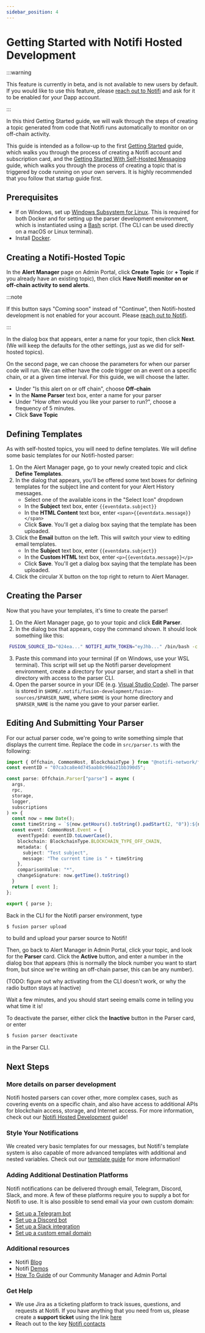 ```yaml
---
sidebar_position: 4
---
```


# Getting Started with Notifi Hosted Development

:::warning

This feature is currently in beta, and is not available to new users
by default. If you would like to use this feature, please
[reach out to Notifi](https://www.example.com) and ask for it to be enabled for your
Dapp account.

:::

In this third Getting Started guide, we will walk through the steps of
creating a topic generated from code that Notifi runs automatically 
to monitor on or off-chain activity.

This guide is intended as a follow-up to the first
[Getting Started](./getting-started) guide, which walks you through the
process of creating a Notifi account and subscription card, and
the [Getting Started With Self-Hosted Messaging](./getting-started-with-self-hosted)
guide, which walks you through the process of creating a topic
that is triggered by code running on your own servers. It is highly
recommended that you follow that startup guide first.

## Prerequisites

- If on Windows, set up [Windows Subsystem for Linux](https://learn.microsoft.com/en-us/windows/wsl/install).
  This is required for both Docker and for setting up the parser development environment,
  which is instantiated using a [Bash](https://www.gnu.org/software/bash/) script.
  (The CLI can be used directly on a macOS or Linux terminal).
- Install [Docker](https://www.docker.com/).

## Creating a Notifi-Hosted Topic

In the **Alert Manager** page on Admin Portal, click **Create Topic**
(or **+ Topic** if you already have an existing topic), then click
**Have Notifi monitor on or off-chain activity to send alerts**.

:::note

If this button says "Coming soon" instead of "Continue", then Notifi-hosted development
is not enabled for your account. Please [reach out to Notifi](https://www.example.com).

:::

In the dialog box that appears, enter a name for your topic, then click **Next**.
(We will keep the defaults for the other settings, just as we did for self-hosted topics).

On the second page, we can choose the parameters for when our parser code will run.
We can either have the code trigger on an event on a specific chain, or at a given
time interval. For this guide, we will choose the latter.

- Under "Is this alert on or off chain", choose **Off-chain**
- In the **Name Parser** text box, enter a name for your parser
- Under "How often would you like your parser to run?", choose 
  a frequency of 5 minutes.
- Click **Save Topic**

## Defining Templates

As with self-hosted topics, you will need to define templates. We will define some
basic templates for our Notifi-hosted parser:

1. On the Alert Manager page, go to your newly created topic and click **Define Templates**.
2. In the dialog that appears, you'll be offered some text boxes for defining templates
   for the subject line and content for your Alert History messages.
   - Select one of the available icons in the "Select Icon" dropdown
   - In the **Subject** text box, enter `{{eventdata.subject}}`
   - In the **HTML Content** text box, enter `<span>{{eventdata.message}}</span>`
   - Click **Save**. You'll get a dialog box saying that the template has been uploaded.
3. Click the **Email** button on the left. This will switch your view to editing
   email templates.
   - In the **Subject** text box, enter `{{eventdata.subject}}`
   - In the **Custom HTML** text box, enter `<p>{{eventdata.message}}</p>`
   - Click **Save**. You'll get a dialog box saying that the template has been uploaded.
4. Click the circular X button on the top right to return to Alert Manager.

## Creating the Parser

Now that you have your templates, it's time to create the parser!

1. On the Alert Manager page, go to your topic and click **Edit Parser**.
2. In the dialog box that appears, copy the command shown. It should look something like this:

```bash
 FUSION_SOURCE_ID="024ea..." NOTIFI_AUTH_TOKEN="eyJhb..." /bin/bash -c "$(curl -fsSL https://raw.githubusercontent.com/notifi-network/notifi-parser-sdk/main/start.sh)"
```

3. Paste this command into your terminal (if on Windows, use your WSL terminal).
   This script will set up the Notifi parser development environment, create a directory
   for your parser, and start a shell in that directory with access to the parser CLI.
4. Open the parser source in your IDE (e.g. [Visual Studio Code](https://code.visualstudio.com/)).
   The parser is stored in `$HOME/.notifi/fusion-development/fusion-sources/$PARSER_NAME`,
   where `$HOME` is your home directory and `$PARSER_NAME` is the name you gave to your parser
   earlier.

## Editing And Submitting Your Parser

For our actual parser code, we're going to write something simple that displays the current time.
Replace the code in `src/parser.ts` with the following:

```typescript
import { Offchain, CommonHost, BlockchainType } from "@notifi-network/fusion-types";
const eventID = "07ca3ca8e4d745aab8c966a21bb390d5";

const parse: Offchain.Parser["parse"] = async (
  args,
  rpc,
  storage,
  logger,
  subscriptions
) => {
  const now = new Date();
  const timeString = `${now.getHours().toString().padStart(2, "0")}:${now.getMinutes().toString().padStart(2, "0")}:${now.getSeconds().toString().padStart(2, "0")}`;
  const event: CommonHost.Event = {
    eventTypeId: eventID.toLowerCase(),
    blockchain: BlockchainType.BLOCKCHAIN_TYPE_OFF_CHAIN,
    metadata: {
      subject: "Test subject",
      message: "The current time is " + timeString
    },
    comparisonValue: "*",
    changeSignature: now.getTime().toString()
  }
  return [ event ];
};

export { parse };
```

Back in the CLI for the Notifi parser environment, type

```bash
$ fusion parser upload
```

to build and upload your parser source to Notifi!

Then, go back to Alert Manager in Admin Portal, click your topic,
and look for the **Parser** card. Click the **Active** button, and enter
a number in the dialog box that appears (this is normally the block number
you want to start from, but since we're writing an off-chain parser, this
can be any number).

(TODO: figure out why activating from the CLI doesn't work, or why
the radio button stays at Inactive)

Wait a few minutes, and you should start seeing emails come in telling you what
time it is!

To deactivate the parser, either click the **Inactive** button in the
Parser card, or enter 

```bash
$ fusion parser deactivate
```

in the Parser CLI.

## Next Steps

### More details on parser development

Notifi hosted parsers can cover other, more complex cases, such as covering events
on a specific chain, and also have access to additional APIs for blockchain access,
storage, and Internet access. For more information, check out our
[Notifi Hosted Development](./notifi-hosted-development) guide!

### Style Your Notifications

We created very basic templates for our messages, but Notifi's template system is
also capable of more advanced templates with additional and nested variables. Check
out our [template guide](./alert-design/custom-alert-templates) for more information!

### Adding Additional Destination Platforms

Notifi notifications can be delivered through email, Telegram, Discord, Slack,
and more. A few of these platforms require you to supply a bot for Notifi to use.
It is also possible to send email via your own custom domain:

- [Set up a Telegram bot](./alert-design/tg-bot)
- [Set up a Discord bot](./alert-design/discord-bot)
- [Set up a Slack integration](./alert-design/slack-integration)
- [Set up a custom email domain](./alert-design/email-domain)

### Additional resources

- Notifi [Blog](https://notifi.network/blog)
- Notifi [Demos](https://notifi.network/demos)
- [How To Guide](https://www.figma.com/proto/EDRHnzmXsLRrmM1VBc57Hw/Notifi-Slides?page-id=3859%3A1161&node-id=3859-1287&viewport=643%2C485%2C0.09&scaling=min-zoom&starting-point-node-id=3859%3A1287) of our Community Manager and Admin Portal

### Get Help

- We use Jira as a ticketing platform to track issues, questions, and requests at Notifi. If you have anything that you need from us, please create a **support ticket** using the link [here](https://notifi.atlassian.net/servicedesk/customer/portals)
- Reach out to the key [Notifi contacts](https://docs.google.com/document/d/1zVu-8iXdz1mOGievDutJX4Fs_7RXqe19LdyK4LqNmTA)